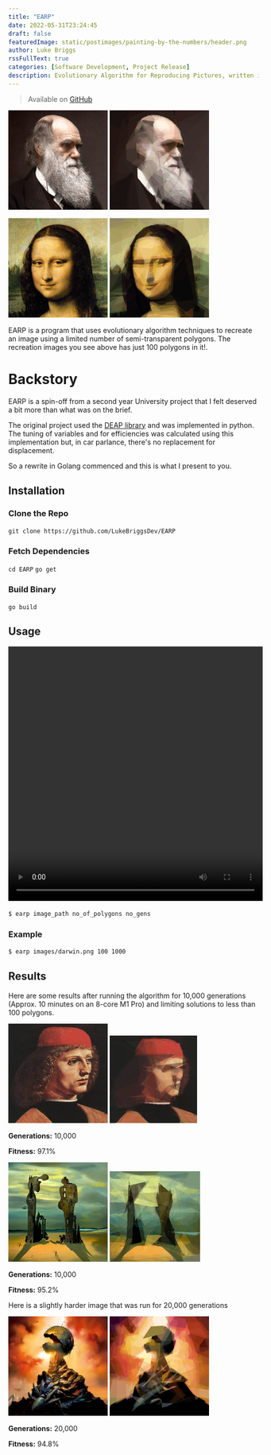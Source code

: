 ```yaml
---
title: "EARP"
date: 2022-05-31T23:24:45
draft: false
featuredImage: static/postimages/painting-by-the-numbers/header.png
author: Luke Briggs
rssFullText: true
categories: [Software Development, Project Release]
description: Evolutionary Algorithm for Reproducing Pictures, written in Golang
---
```


> Available on [GitHub](https://github.com/LukeBriggsDev/EARP)

![Darwin normal](https://github.com/LukeBriggsDev/EARP/raw/main/images/darwin.png)
![Darwin earp](https://github.com/LukeBriggsDev/EARP/raw/main/README/96.87.png)

![Mona Lisa normal](https://github.com/LukeBriggsDev/EARP/raw/main/images/monalisa.png)
![Mona Lisa earp](https://github.com/LukeBriggsDev/EARP/raw/main/README/monalisa96.65.png)

EARP is a program that uses evolutionary algorithm techniques to recreate an image using a limited number of semi-transparent polygons.
The recreation images you see above has just 100 polygons in it!.

# Backstory
EARP is a spin-off from a second year University project that I felt deserved a bit more than what was on the brief.

The original project used the [DEAP library](https://deap.readthedocs.io/en/master/) and was implemented in python.
The tuning of variables and for efficiencies was calculated using this implementation but, in car parlance, there's no replacement for displacement.

So a rewrite in Golang commenced and this is what I present to you.

## Installation

### Clone the Repo
`git clone https://github.com/LukeBriggsDev/EARP`

### Fetch Dependencies
`cd EARP`
`go get`

### Build Binary
`go build`

## Usage

<video width="512" height="512" controls style="margin-left: auto; margin-right: auto">
<source src="https://user-images.githubusercontent.com/22104392/170303078-03c614ab-5fe1-408c-9a09-2ef2091392e3.mp4" type="video/mp4">
</video>

```sh
$ earp image_path no_of_polygons no_gens
```

### Example
```sh
$ earp images/darwin.png 100 1000
```

## Results



Here are some results after running the algorithm for 10,000 generations (Approx. 10 minutes on an 8-core M1 Pro) and limiting solutions to less than 100 polygons.

![Image 1](https://github.com/LukeBriggsDev/EARP/raw/main/images/3a.png)
![Image 1 earp](https://github.com/LukeBriggsDev/EARP/raw/main/README/1.png)


**Generations:** 10,000

**Fitness:** 97.1%

![Image 2](https://github.com/LukeBriggsDev/EARP/raw/main/images/3b.png)
![Image 2 earp](https://github.com/LukeBriggsDev/EARP/raw/main/README/2.png)

**Generations:** 10,000

**Fitness:** 95.2%

Here is a slightly harder image that was run for 20,000 generations

![Image 2](https://github.com/LukeBriggsDev/EARP/raw/main/images/3c.png)
![Image 2 earp](https://github.com/LukeBriggsDev/EARP/raw/main/README/3.png)

**Generations:** 20,000

**Fitness:** 94.8%